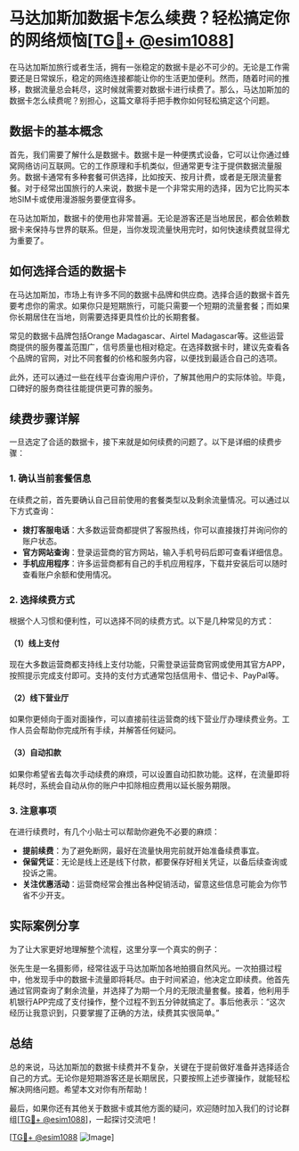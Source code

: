 # 马达加斯加数据卡怎么续费？轻松搞定你的网络烦恼[[TG💪+ @esim1088](https://t.me/s/esim1088)]

在马达加斯加旅行或者生活，拥有一张稳定的数据卡是必不可少的。无论是工作需要还是日常娱乐，稳定的网络连接都能让你的生活更加便利。然而，随着时间的推移，数据流量总会耗尽，这时候就需要对数据卡进行续费了。那么，马达加斯加的数据卡怎么续费呢？别担心，这篇文章将手把手教你如何轻松搞定这个问题。

## 数据卡的基本概念

首先，我们需要了解什么是数据卡。数据卡是一种便携式设备，它可以让你通过蜂窝网络访问互联网。它的工作原理和手机类似，但通常更专注于提供数据流量服务。数据卡通常有多种套餐可供选择，比如按天、按月计费，或者是无限流量套餐。对于经常出国旅行的人来说，数据卡是一个非常实用的选择，因为它比购买本地SIM卡或使用漫游服务要便宜得多。

在马达加斯加，数据卡的使用也非常普遍。无论是游客还是当地居民，都会依赖数据卡来保持与世界的联系。但是，当你发现流量快用完时，如何快速续费就显得尤为重要了。

## 如何选择合适的数据卡

在马达加斯加，市场上有许多不同的数据卡品牌和供应商。选择合适的数据卡首先要考虑你的需求。如果你只是短期旅行，可能只需要一个短期的流量套餐；而如果你长期居住在当地，则需要选择更具性价比的长期套餐。

常见的数据卡品牌包括Orange Madagascar、Airtel Madagascar等。这些运营商提供的服务覆盖范围广，信号质量也相对稳定。在选择数据卡时，建议先查看各个品牌的官网，对比不同套餐的价格和服务内容，以便找到最适合自己的选项。

此外，还可以通过一些在线平台查询用户评价，了解其他用户的实际体验。毕竟，口碑好的服务商往往能提供更可靠的服务。

## 续费步骤详解

一旦选定了合适的数据卡，接下来就是如何续费的问题了。以下是详细的续费步骤：

### 1. 确认当前套餐信息

在续费之前，首先要确认自己目前使用的套餐类型以及剩余流量情况。可以通过以下方式查询：

- **拨打客服电话**：大多数运营商都提供了客服热线，你可以直接拨打并询问你的账户状态。
- **官方网站查询**：登录运营商的官方网站，输入手机号码后即可查看详细信息。
- **手机应用程序**：许多运营商都有自己的手机应用程序，下载并安装后可以随时查看账户余额和使用情况。

### 2. 选择续费方式

根据个人习惯和便利性，可以选择不同的续费方式。以下是几种常见的方式：

#### （1）线上支付

现在大多数运营商都支持线上支付功能，只需登录运营商官网或使用其官方APP，按照提示完成支付即可。支持的支付方式通常包括信用卡、借记卡、PayPal等。

#### （2）线下营业厅

如果你更倾向于面对面操作，可以直接前往运营商的线下营业厅办理续费业务。工作人员会帮助你完成所有手续，并解答任何疑问。

#### （3）自动扣款

如果你希望省去每次手动续费的麻烦，可以设置自动扣款功能。这样，在流量即将耗尽时，系统会自动从你的账户中扣除相应费用以延长服务期限。

### 3. 注意事项

在进行续费时，有几个小贴士可以帮助你避免不必要的麻烦：

- **提前续费**：为了避免断网，最好在流量快用完前就开始准备续费事宜。
- **保留凭证**：无论是线上还是线下付款，都要保存好相关凭证，以备后续查询或投诉之需。
- **关注优惠活动**：运营商经常会推出各种促销活动，留意这些信息可能会为你节省不少开支。

## 实际案例分享

为了让大家更好地理解整个流程，这里分享一个真实的例子：

张先生是一名摄影师，经常往返于马达加斯加各地拍摄自然风光。一次拍摄过程中，他发现手中的数据卡流量即将耗尽。由于时间紧迫，他决定立即续费。他首先通过官网查询了剩余流量，并选择了为期一个月的无限流量套餐。接着，他利用手机银行APP完成了支付操作，整个过程不到五分钟就搞定了。事后他表示：“这次经历让我意识到，只要掌握了正确的方法，续费其实很简单。”

## 总结

总的来说，马达加斯加的数据卡续费并不复杂，关键在于提前做好准备并选择适合自己的方式。无论你是短期游客还是长期居民，只要按照上述步骤操作，就能轻松解决网络问题。希望本文对你有所帮助！

最后，如果你还有其他关于数据卡或其他方面的疑问，欢迎随时加入我们的讨论群组[[TG💪+ @esim1088](https://t.me/s/esim1088)]，一起探讨交流吧！

[[TG💪+ @esim1088](https://t.me/s/esim1088) ![Image](https://i.postimg.cc/4NQfJmqS/Snipaste-2025-05-13-00-14-12.png)]